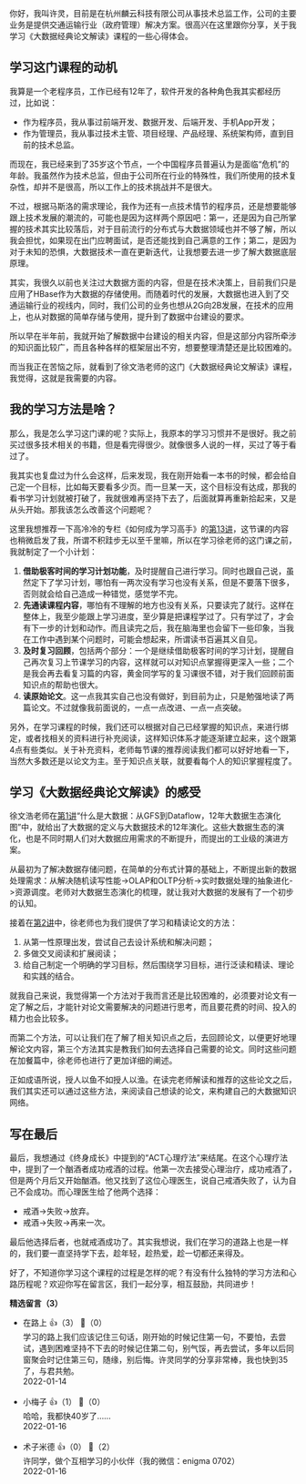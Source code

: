 你好，我叫许灵，目前是在杭州麟云科技有限公司从事技术总监工作，公司的主要业务是提供交通运输行业（政府管理）解决方案。很高兴在这里跟你分享，关于我学习《大数据经典论文解读》课程的一些心得体会。

## 学习这门课程的动机

我算是一个老程序员，工作已经有12年了，软件开发的各种角色我其实都经历过，比如说：

- 作为程序员，我从事过前端开发、数据开发、后端开发、手机App开发；
- 作为管理员，我从事过技术主管、项目经理、产品经理、系统架构师，直到目前的技术总监。

而现在，我已经来到了35岁这个节点，一个中国程序员普遍认为是面临“危机”的年龄。我虽然作为技术总监，但由于公司所在行业的特殊性，我们所使用的技术复杂性，却并不是很高，所以工作上的技术挑战并不是很大。

不过，根据马斯洛的需求理论，我作为还有一点技术情节的程序员，还是想要能够跟上技术发展的潮流的，可能也是因为这样两个原因吧：第一，还是因为自己所掌握的技术其实比较落后，对于目前流行的分布式与大数据领域也并不够了解，所以我会担忧，如果现在出门应聘面试，是否还能找到自己满意的工作；第二，是因为对于未知的恐惧，大数据技术一直在更新迭代，让我想要去进一步了解大数据底层原理。

其实，我很久以前也关注过大数据方面的内容，但是在技术决策上，目前我们只是应用了HBase作为大数据的存储使用。而随着时代的发展，大数据也进入到了交通运输行业的视线内，同时，我们公司的业务也想从2G向2B发展，在技术的应用上，也从对数据的简单存储与使用，提升到了数据中台建设的要求。

所以早在半年前，我就开始了解数据中台建设的相关内容，但是这部分内容所牵涉的知识面比较广，而且各种各样的框架层出不穷，想要整理清楚还是比较困难的。

而当我正在苦恼之际，就看到了徐文浩老师的这门《大数据经典论文解读》课程，我觉得，这就是我需要的内容。

## 我的学习方法是啥？

那么，我是怎么学习这门课的呢？实际上，我原本的学习习惯并不是很好。我之前买过很多技术相关的书籍，但是看完得很少。就像很多人说的一样，买过了等于看过了。

我其实也复盘过为什么会这样，后来发现，我在刚开始看一本书的时候，都会给自己定一个目标，比如每天要看多少页。而一旦某一天，这个目标没有达成，那我的看书学习计划就被打破了，我就很难再坚持下去了，后面就算再重新拾起来，又是从头开始。那我该怎么改善这个问题呢？

这里我想推荐一下高冷冷的专栏《如何成为学习高手》的[第13讲](https://time.geekbang.org/column/article/385111)，这节课的内容也稍微启发了我，所谓不积跬步无以至千里嘛，所以在学习徐老师的这门课之前，我就制定了一个小计划：

1. **借助极客时间的学习计划功能**，及时提醒自己进行学习。同时也跟自己说，虽然定下了学习计划，哪怕有一两次没有学习也没有关系，但是不要落下很多，否则就会给自己造成一种错觉，感觉学不完。
2. **先通读课程内容**，哪怕有不理解的地方也没有关系，只要读完了就行。这样在整体上，我至少能跟上学习进度，至少算是把课程学过了。只有学过了，才会有下一步的计划和动作。而且读完之后，我在脑海里也会留下一些印象，当我在工作中遇到某个问题时，可能会想起来，所谓读书百遍其义自见。
3. **及时复习回顾**，包括两个部分：一个是继续借助极客时间的学习计划，提醒自己再次复习上节课学习的内容，这样就可以对知识点掌握得更深入一些；二个是我会再去看复习篇的内容，黄金同学写的复习课很不错，对于我们回顾前面知识点的帮助也很大。
4. **读原始论文**。这一点我其实自己也没有做好，到目前为止，只是勉强地读了两篇论文。不过就像我前面说的，一点一点改进、一点一点突破。

另外，在学习课程的时候，我们还可以根据对自己已经掌握的知识点，来进行绑定，或者找相关的资料进行补充阅读，这样知识体系才能逐渐建立起来，这个跟第4点有些类似。关于补充资料，老师每节课的推荐阅读我们都可以好好地看一下，当然大多数还是以论文为主。至于知识点关联，就要看每个人的知识掌握程度了。

## 学习《大数据经典论文解读》的感受

徐文浩老师在[第1讲](https://time.geekbang.org/column/article/418480)“什么是大数据：从GFS到Dataflow，12年大数据生态演化图”中，就给出了大数据的定义与大数据技术的12年演化。这些大数据生态的演化，也是不同时期人们对大数据应用需求的不断提升，而提出的工业级的演进方案。

从最初为了解决数据存储问题，在简单的分布式计算的基础上，不断提出新的数据处理需求：从解决随机读写性能-&gt;OLAP和OLTP分析-&gt;实时数据处理的抽象进化-&gt;资源调度。老师对大数据生态演化的梳理，就让我对大数据的发展有了一个初步的认知。

接着在[第2讲](https://time.geekbang.org/column/article/420448)中，徐老师也为我们提供了学习和精读论文的方法：

1. 从第一性原理出发，尝试自己去设计系统和解决问题；
2. 多做交叉阅读和扩展阅读；
3. 给自己制定一个明确的学习目标，然后围绕学习目标，进行泛读和精读、理论和实践的结合。

就我自己来说，我觉得第一个方法对于我而言还是比较困难的，必须要对论文有一定了解之后，才能针对论文需要解决的问题进行思考，而且要花费的时间、投入的精力也会比较多。

而第二个方法，可以让我们在了解了相关知识点之后，去回顾论文，以便更好地理解论文内容，第三个方法其实是教我们如何去选择自己需要的论文。同时这些问题在加餐篇中，徐老师也进行了更加详细的阐述。

正如成语所说，授人以鱼不如授人以渔。在读完老师解读和推荐的这些论文之后，我们其实还可以通过这些方法，来阅读自己想读的论文，来构建自己的大数据知识网络。

## 写在最后

最后，我想通过《终身成长》中提到的“ACT心理疗法”来结尾。在这个心理疗法中，提到了一个酗酒者成功戒酒的过程。他第一次去接受心理治疗，成功戒酒了，但是两个月后又开始酗酒。他又找到了这位心理医生，说自己戒酒失败了，认为自己不会成功。而心理医生给了他两个选择：

- 戒酒-&gt;失败-&gt;放弃。
- 戒酒-&gt;失败-&gt;再来一次。

最后他选择后者，也就戒酒成功了。其实我想说，我们在学习的道路上也是一样的，我们要一直坚持学下去，趁年轻，趁热爱，趁一切都还来得及。

好了，不知道你学习这个课程的过程是怎样的呢？有没有什么独特的学习方法和心路历程呢？欢迎你写在留言区，我们一起分享，相互鼓励，共同进步！
<div><strong>精选留言（3）</strong></div><ul>
<li><span>在路上</span> 👍（3） 💬（0）<div>学习的路上我们应该记住三句话，刚开始的时候记住第一句，不要怕，去尝试，遇到困难坚持不下去的时候记住第二句，别气馁，再去尝试，多年以后同窗聚会时记住第三句，随缘，别后悔。许灵同学的分享非常棒，我也快到35了，与君共勉。</div>2022-01-14</li><br/><li><span>小梅子</span> 👍（1） 💬（0）<div>哈哈，我都快40岁了……</div>2022-01-16</li><br/><li><span>术子米德</span> 👍（0） 💬（2）<div>许同学，做个互相学习的小伙伴（我的微信：enigma 0702）
</div>2022-01-16</li><br/>
</ul>